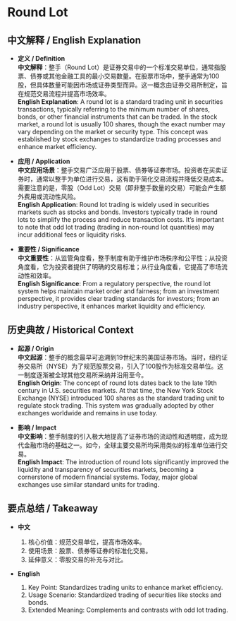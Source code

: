 # Round Lot

## 中文解释 / English Explanation

* **定义 / Definition**  
  **中文解释**：整手（Round Lot）是证券交易中的一个标准交易单位，通常指股票、债券或其他金融工具的最小交易数量。在股票市场中，整手通常为100股，但具体数量可能因市场或证券类型而异。这一概念由证券交易所制定，旨在规范交易流程并提高市场效率。  
  **English Explanation**: A round lot is a standard trading unit in securities transactions, typically referring to the minimum number of shares, bonds, or other financial instruments that can be traded. In the stock market, a round lot is usually 100 shares, though the exact number may vary depending on the market or security type. This concept was established by stock exchanges to standardize trading processes and enhance market efficiency.

* **应用 / Application**  
  **中文应用场景**：整手交易广泛应用于股票、债券等证券市场。投资者在买卖证券时，通常以整手为单位进行交易，这有助于简化交易流程并降低交易成本。需要注意的是，零股（Odd Lot）交易（即非整手数量的交易）可能会产生额外费用或流动性风险。  
  **English Application**: Round lot trading is widely used in securities markets such as stocks and bonds. Investors typically trade in round lots to simplify the process and reduce transaction costs. It’s important to note that odd lot trading (trading in non-round lot quantities) may incur additional fees or liquidity risks.

* **重要性 / Significance**  
  **中文重要性**：从监管角度看，整手制度有助于维护市场秩序和公平性；从投资角度看，它为投资者提供了明确的交易标准；从行业角度看，它提高了市场流动性和效率。  
  **English Significance**: From a regulatory perspective, the round lot system helps maintain market order and fairness; from an investment perspective, it provides clear trading standards for investors; from an industry perspective, it enhances market liquidity and efficiency.

## 历史典故 / Historical Context

* **起源 / Origin**  
  **中文起源**：整手的概念最早可追溯到19世纪末的美国证券市场。当时，纽约证券交易所（NYSE）为了规范股票交易，引入了100股作为标准交易单位。这一制度逐渐被全球其他交易所采纳并沿用至今。  
  **English Origin**: The concept of round lots dates back to the late 19th century in U.S. securities markets. At that time, the New York Stock Exchange (NYSE) introduced 100 shares as the standard trading unit to regulate stock trading. This system was gradually adopted by other exchanges worldwide and remains in use today.

* **影响 / Impact**  
  **中文影响**：整手制度的引入极大地提高了证券市场的流动性和透明度，成为现代金融市场的基础之一。如今，全球主要交易所均采用类似的标准单位进行交易。  
  **English Impact**: The introduction of round lots significantly improved the liquidity and transparency of securities markets, becoming a cornerstone of modern financial systems. Today, major global exchanges use similar standard units for trading.

## 要点总结 / Takeaway

* **中文**  
  1. 核心价值：规范交易单位，提高市场效率。  
  2. 使用场景：股票、债券等证券的标准化交易。  
  3. 延伸意义：零股交易的补充与对比。

* **English**  
  1. Key Point: Standardizes trading units to enhance market efficiency.  
  2. Usage Scenario: Standardized trading of securities like stocks and bonds.  
  3. Extended Meaning: Complements and contrasts with odd lot trading.